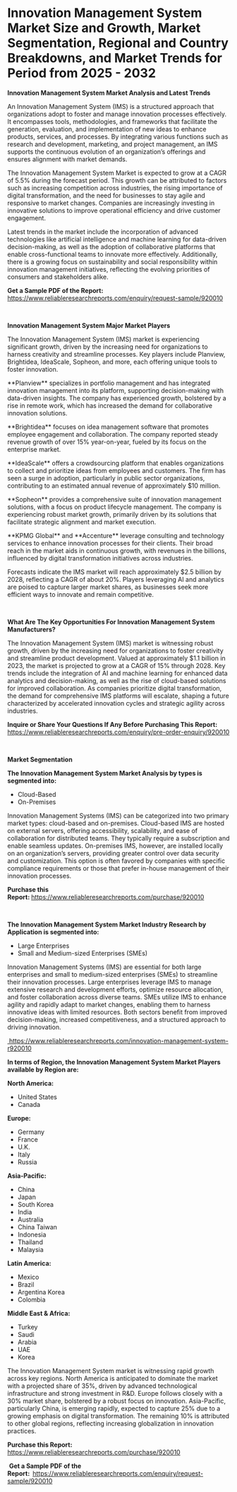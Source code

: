 <p><h1>Innovation Management System Market Size and Growth, Market Segmentation, Regional and Country Breakdowns, and Market Trends for Period from 2025 -  2032</h1></p><p><strong>Innovation Management System Market Analysis and Latest Trends</strong></p>
<p><p>An Innovation Management System (IMS) is a structured approach that organizations adopt to foster and manage innovation processes effectively. It encompasses tools, methodologies, and frameworks that facilitate the generation, evaluation, and implementation of new ideas to enhance products, services, and processes. By integrating various functions such as research and development, marketing, and project management, an IMS supports the continuous evolution of an organization’s offerings and ensures alignment with market demands.</p><p>The Innovation Management System Market is expected to grow at a CAGR of 5.5% during the forecast period. This growth can be attributed to factors such as increasing competition across industries, the rising importance of digital transformation, and the need for businesses to stay agile and responsive to market changes. Companies are increasingly investing in innovative solutions to improve operational efficiency and drive customer engagement. </p><p>Latest trends in the market include the incorporation of advanced technologies like artificial intelligence and machine learning for data-driven decision-making, as well as the adoption of collaborative platforms that enable cross-functional teams to innovate more effectively. Additionally, there is a growing focus on sustainability and social responsibility within innovation management initiatives, reflecting the evolving priorities of consumers and stakeholders alike.</p></p>
<p><strong>Get a Sample PDF of the Report:&nbsp;</strong> <a href="https://www.reliableresearchreports.com/enquiry/request-sample/920010?utm_campaign=2267&utm_medium=2&utm_source=Github&utm_content=ia&utm_term=17042025&utm_id=innovation-management-system">https://www.reliableresearchreports.com/enquiry/request-sample/920010</a></p>
<p>&nbsp;</p>
<p><strong>Innovation Management System Major Market Players</strong></p>
<p><p>The Innovation Management System (IMS) market is experiencing significant growth, driven by the increasing need for organizations to harness creativity and streamline processes. Key players include Planview, Brightidea, IdeaScale, Sopheon, and more, each offering unique tools to foster innovation.</p><p>**Planview** specializes in portfolio management and has integrated innovation management into its platform, supporting decision-making with data-driven insights. The company has experienced growth, bolstered by a rise in remote work, which has increased the demand for collaborative innovation solutions. </p><p>**Brightidea** focuses on idea management software that promotes employee engagement and collaboration. The company reported steady revenue growth of over 15% year-on-year, fueled by its focus on the enterprise market.</p><p>**IdeaScale** offers a crowdsourcing platform that enables organizations to collect and prioritize ideas from employees and customers. The firm has seen a surge in adoption, particularly in public sector organizations, contributing to an estimated annual revenue of approximately $10 million.</p><p>**Sopheon** provides a comprehensive suite of innovation management solutions, with a focus on product lifecycle management. The company is experiencing robust market growth, primarily driven by its solutions that facilitate strategic alignment and market execution. </p><p>**KPMG Global** and **Accenture** leverage consulting and technology services to enhance innovation processes for their clients. Their broad reach in the market aids in continuous growth, with revenues in the billions, influenced by digital transformation initiatives across industries.</p><p>Forecasts indicate the IMS market will reach approximately $2.5 billion by 2028, reflecting a CAGR of about 20%. Players leveraging AI and analytics are poised to capture larger market shares, as businesses seek more efficient ways to innovate and remain competitive.</p></p>
<p>&nbsp;</p>
<p><strong>What Are The Key Opportunities For Innovation Management System Manufacturers?</strong></p>
<p><p>The Innovation Management System (IMS) market is witnessing robust growth, driven by the increasing need for organizations to foster creativity and streamline product development. Valued at approximately $1.1 billion in 2023, the market is projected to grow at a CAGR of 15% through 2028. Key trends include the integration of AI and machine learning for enhanced data analytics and decision-making, as well as the rise of cloud-based solutions for improved collaboration. As companies prioritize digital transformation, the demand for comprehensive IMS platforms will escalate, shaping a future characterized by accelerated innovation cycles and strategic agility across industries.</p></p>
<p><strong>Inquire or Share Your Questions If Any Before Purchasing This Report:</strong> <a href="https://www.reliableresearchreports.com/enquiry/pre-order-enquiry/920010?utm_campaign=2267&utm_medium=2&utm_source=Github&utm_content=ia&utm_term=17042025&utm_id=innovation-management-system">https://www.reliableresearchreports.com/enquiry/pre-order-enquiry/920010</a></p>
<p>&nbsp;</p>
<p><strong>Market Segmentation</strong></p>
<p><strong>The Innovation Management System Market Analysis by types is segmented into:</strong></p>
<p><ul><li>Cloud-Based</li><li>On-Premises</li></ul></p>
<p><p>Innovation Management Systems (IMS) can be categorized into two primary market types: cloud-based and on-premises. Cloud-based IMS are hosted on external servers, offering accessibility, scalability, and ease of collaboration for distributed teams. They typically require a subscription and enable seamless updates. On-premises IMS, however, are installed locally on an organization’s servers, providing greater control over data security and customization. This option is often favored by companies with specific compliance requirements or those that prefer in-house management of their innovation processes.</p></p>
<p><strong>Purchase this Report:&nbsp;</strong><a href="https://www.reliableresearchreports.com/purchase/920010?utm_campaign=2267&utm_medium=2&utm_source=Github&utm_content=ia&utm_term=17042025&utm_id=innovation-management-system">https://www.reliableresearchreports.com/purchase/920010</a></p>
<p>&nbsp;</p>
<p><strong>The Innovation Management System Market Industry Research by Application is segmented into:</strong></p>
<p><ul><li>Large Enterprises</li><li>Small and Medium-sized Enterprises (SMEs)</li></ul></p>
<p><p>Innovation Management Systems (IMS) are essential for both large enterprises and small to medium-sized enterprises (SMEs) to streamline their innovation processes. Large enterprises leverage IMS to manage extensive research and development efforts, optimize resource allocation, and foster collaboration across diverse teams. SMEs utilize IMS to enhance agility and rapidly adapt to market changes, enabling them to harness innovative ideas with limited resources. Both sectors benefit from improved decision-making, increased competitiveness, and a structured approach to driving innovation.</p></p>
<p><a href="https://www.reliableresearchreports.com/innovation-management-system-r920010?utm_campaign=2267&utm_medium=2&utm_source=Github&utm_content=ia&utm_term=17042025&utm_id=innovation-management-system">&nbsp;https://www.reliableresearchreports.com/innovation-management-system-r920010</a></p>
<p><strong>In terms of Region, the Innovation Management System Market Players available by Region are:</strong></p>
<p>
    <p> <strong> North America: </strong>
        <ul>
            <li>United States</li>
            <li>Canada</li>
        </ul>
        </p> 
    <p> <strong> Europe: </strong>
        <ul>
            <li>Germany</li>
            <li>France</li>
            <li>U.K.</li>
            <li>Italy</li>
            <li>Russia</li>
        </ul>
        </p> 
    <p> <strong> Asia-Pacific: </strong>
        <ul>
            <li>China</li>
            <li>Japan</li>
            <li>South Korea</li>
            <li>India</li>
            <li>Australia</li>
            <li>China Taiwan</li>
            <li>Indonesia</li>
            <li>Thailand</li>
            <li>Malaysia</li>
        </ul>
        </p> 
    <p> <strong> Latin America: </strong>
        <ul>
            <li>Mexico</li>
            <li>Brazil</li>
            <li>Argentina Korea</li>
            <li>Colombia</li>
        </ul>
        </p> 
    <p> <strong> Middle East & Africa: </strong>
        <ul>
            <li>Turkey</li>
            <li>Saudi</li>
            <li>Arabia</li>
            <li>UAE</li>
            <li>Korea</li>
        </ul>
    </p>
    </p>
<p><p>The Innovation Management System market is witnessing rapid growth across key regions. North America is anticipated to dominate the market with a projected share of 35%, driven by advanced technological infrastructure and strong investment in R&D. Europe follows closely with a 30% market share, bolstered by a robust focus on innovation. Asia-Pacific, particularly China, is emerging rapidly, expected to capture 25% due to a growing emphasis on digital transformation. The remaining 10% is attributed to other global regions, reflecting increasing globalization in innovation practices.</p></p>
<p><strong>Purchase this Report: </strong><a href="https://www.reliableresearchreports.com/purchase/920010?utm_campaign=2267&utm_medium=2&utm_source=Github&utm_content=ia&utm_term=17042025&utm_id=innovation-management-system">https://www.reliableresearchreports.com/purchase/920010</a></p>
<p>&nbsp;<strong>Get a Sample PDF of the Report:&nbsp;&nbsp;</strong><a href="https://www.reliableresearchreports.com/enquiry/request-sample/920010?utm_campaign=2267&utm_medium=2&utm_source=Github&utm_content=ia&utm_term=17042025&utm_id=innovation-management-system">https://www.reliableresearchreports.com/enquiry/request-sample/920010</a></p>
<p><strong></strong></p>
<p><p></p><p></p><p></p></p>